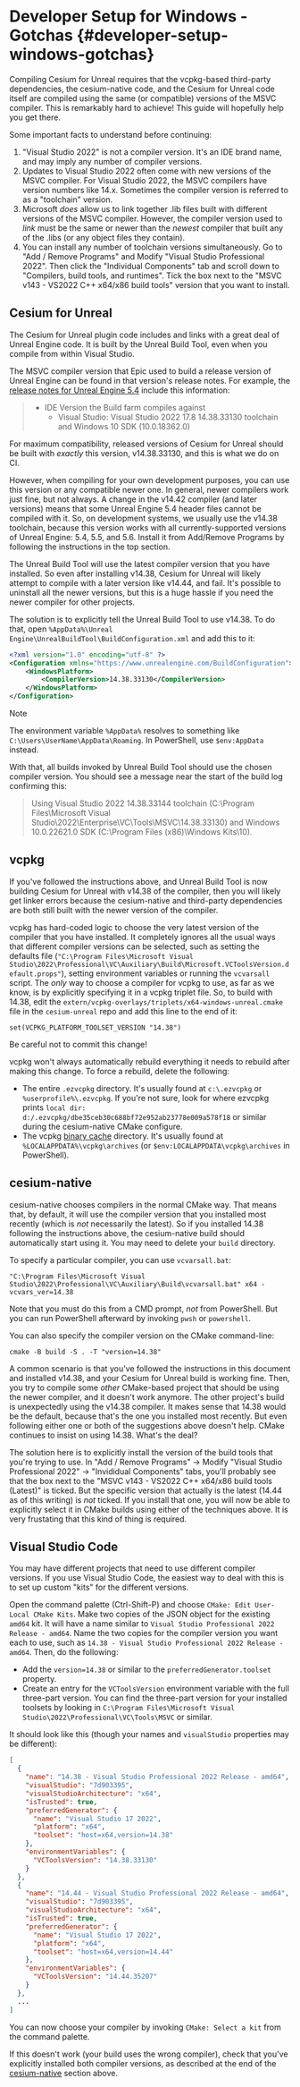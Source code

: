 # Developer Setup for Windows - Gotchas {#developer-setup-windows-gotchas}

Compiling Cesium for Unreal requires that the vcpkg-based third-party dependencies, the cesium-native code, and the Cesium for Unreal code itself are compiled using the same (or compatible) versions of the MSVC compiler. This is remarkably hard to achieve! This guide will hopefully help you get there.

Some important facts to understand before continuing:

1. "Visual Studio 2022" is not a compiler version. It's an IDE brand name, and may imply any number of compiler versions.
2. Updates to Visual Studio 2022 often come with new versions of the MSVC compiler. For Visual Studio 2022, the MSVC compilers have version numbers like 14.x. Sometimes the compiler version is referred to as a "toolchain" version.
3. Microsoft _does_ allow us to link together .lib files built with different versions of the MSVC compiler. However, the compiler version used to _link_ must be the same or newer than the _newest_ compiler that built any of the .libs (or any object files they contain).
4. You can install any number of toolchain versions simultaneously. Go to "Add / Remove Programs" and Modify "Visual Studio Professional 2022". Then click the "Individual Components" tab and scroll down to "Compilers, build tools, and runtimes". Tick the box next to the "MSVC v143 - VS2022 C++ x64/x86 build tools" version that you want to install.

## Cesium for Unreal

The Cesium for Unreal plugin code includes and links with a great deal of Unreal Engine code. It is built by the Unreal Build Tool, even when you compile from within Visual Studio.

The MSVC compiler version that Epic used to build a release version of Unreal Engine can be found in that version's release notes. For example, the [release notes for Unreal Engine 5.4](https://dev.epicgames.com/documentation/en-us/unreal-engine/unreal-engine-5.4-release-notes?application_version=5.4) include this information:

> * IDE Version the Build farm compiles against
>   * Visual Studio: Visual Studio 2022 17.8 14.38.33130 toolchain and Windows 10 SDK (10.0.18362.0)

For maximum compatibility, released versions of Cesium for Unreal should be built with _exactly_ this version, v14.38.33130, and this is what we do on CI.

However, when compiling for your own development purposes, you can use this version or any compatible newer one. In general, newer compilers work just fine, but not always. A change in the v14.42 compiler (and later versions) means that some Unreal Engine 5.4 header files cannot be compiled with it. So, on development systems, we usually use the v14.38 toolchain, because this version works with all currently-supported versions of Unreal Engine: 5.4, 5.5, and 5.6. Install it from Add/Remove Programs by following the instructions in the top section.

The Unreal Build Tool will use the latest compiler version that you have installed. So even after installing v14.38, Cesium for Unreal will likely attempt to compile with a later version like v14.44, and fail. It's possible to uninstall all the newer versions, but this is a huge hassle if you need the newer compiler for other projects.

The solution is to explicitly tell the Unreal Build Tool to use v14.38. To do that, open <!--! \cond DOXYGEN_EXCLUDE !-->`%AppData%\Unreal Engine\UnrealBuildTool\BuildConfiguration.xml`<!--! \endcond --><!--! `%%AppData%\Unreal Engine\UnrealBuildTool\BuildConfiguration.xml` --> and add this to it:

```xml
<?xml version="1.0" encoding="utf-8" ?>
<Configuration xmlns="https://www.unrealengine.com/BuildConfiguration">
	<WindowsPlatform>
		<CompilerVersion>14.38.33130</CompilerVersion>
	</WindowsPlatform>
</Configuration>
```

> [!note]
> The environment variable <!--! \cond DOXYGEN_EXCLUDE !-->`%AppData%`<!--! \endcond --><!--! `%%AppData%` --> resolves to something like `C:\Users\UserName\AppData\Roaming`. In PowerShell, use `$env:AppData` instead.

With that, all builds invoked by Unreal Build Tool should use the chosen compiler version. You should see a message near the start of the build log confirming this:

> Using Visual Studio 2022 14.38.33144 toolchain (C:\Program Files\Microsoft Visual Studio\2022\Enterprise\VC\Tools\MSVC\14.38.33130) and Windows 10.0.22621.0 SDK (C:\Program Files (x86)\Windows Kits\10).

## vcpkg

If you've followed the instructions above, and Unreal Build Tool is now building Cesium for Unreal with v14.38 of the compiler, then you will likely get linker errors because the cesium-native and third-party dependencies are both still built with the newer version of the compiler.

vcpkg has hard-coded logic to choose the very latest version of the compiler that you have installed. It completely ignores all the usual ways that different compiler versions can be selected, such as setting the defaults file (`"C:\Program Files\Microsoft Visual Studio\2022\Professional\VC\Auxiliary\Build\Microsoft.VCToolsVersion.default.props"`), setting environment variables or running the `vcvarsall` script. The _only_ way to choose a compiler for vcpkg to use, as far as we know, is by explicitly specifying it in a vcpkg triplet file. So, to build with 14.38, edit the `extern/vcpkg-overlays/triplets/x64-windows-unreal.cmake` file in the `cesium-unreal` repo and add this line to the end of it:

```
set(VCPKG_PLATFORM_TOOLSET_VERSION "14.38")
```

Be careful not to commit this change!

vcpkg won't always automatically rebuild everything it needs to rebuild after making this change. To force a rebuild, delete the following:

* The entire `.ezvcpkg` directory. It's usually found at `c:\.ezvcpkg` or `%userprofile%\.ezvcpkg`. If you're not sure, look for where ezvcpkg prints `local dir: d:/.ezvcpkg/dbe35ceb30c688bf72e952ab23778e009a578f18` or similar during the cesium-native CMake configure.
* The vcpkg [binary cache](https://learn.microsoft.com/en-us/vcpkg/users/binarycaching) directory. It's usually found at `%LOCALAPPDATA%\vcpkg\archives` (or `$env:LOCALAPPDATA\vcpkg\archives` in PowerShell).

## cesium-native

cesium-native chooses compilers in the normal CMake way. That means that, by default, it will use the compiler version that you installed most recently (which is _not_ necessarily the latest). So if you installed 14.38 following the instructions above, the cesium-native build should automatically start using it. You may need to delete your `build` directory.

To specify a particular compiler, you can use `vcvarsall.bat`:

```
"C:\Program Files\Microsoft Visual Studio\2022\Professional\VC\Auxiliary\Build\vcvarsall.bat" x64 -vcvars_ver=14.38
```

Note that you must do this from a CMD prompt, _not_ from PowerShell. But you can run PowerShell afterward by invoking `pwsh` or `powershell`.

You can also specify the compiler version on the CMake command-line:

```
cmake -B build -S . -T "version=14.38"
```

A common scenario is that you've followed the instructions in this document and installed v14.38, and your Cesium for Unreal build is working fine. Then, you try to compile some _other_ CMake-based project that should be using the newer compiler, and it doesn't work anymore. The other project's build is unexpectedly using the v14.38 compiler. It makes sense that 14.38 would be the default, because that's the one you installed most recently. But even following either one or both of the suggestions above doesn't help. CMake continues to insist on using 14.38. What's the deal?

The solution here is to explicitly install the version of the build tools that you're trying to use. In "Add / Remove Programs" -> Modify "Visual Studio Professional 2022" -> "Invididual Components" tabs, you'll probably see that the box next to the "MSVC v143 - VS2022 C++ x64/x86 build tools (Latest)" is ticked. But the specific version that actually is the latest (14.44 as of this writing) is _not_ ticked. If you install that one, you will now be able to explicitly select it in CMake builds using either of the techniques above. It is very frustating that this kind of thing is required.

## Visual Studio Code

You may have different projects that need to use different compiler versions. If you use Visual Studio Code, the easiest way to deal with this is to set up custom "kits" for the different versions.

Open the command palette (Ctrl-Shift-P) and choose `CMake: Edit User-Local CMake Kits`. Make two copies of the JSON object for the existing `amd64` kit. It will have a name similar to `Visual Studio Professional 2022 Release - amd64`. Name the two copies for the compiler version you want each to use, such as `14.38 - Visual Studio Professional 2022 Release - amd64`. Then, do the following:

* Add the `version=14.38` or similar to the `preferredGenerator.toolset` property.
* Create an entry for the `VCToolsVersion` environment variable with the full three-part version. You can find the three-part version for your installed toolsets by looking in `C:\Program Files\Microsoft Visual Studio\2022\Professional\VC\Tools\MSVC` or similar.

It should look like this (though your names and `visualStudio` properties may be different):

```json
[
  {
    "name": "14.38 - Visual Studio Professional 2022 Release - amd64",
    "visualStudio": "7d903395",
    "visualStudioArchitecture": "x64",
    "isTrusted": true,
    "preferredGenerator": {
      "name": "Visual Studio 17 2022",
      "platform": "x64",
      "toolset": "host=x64,version=14.38"
    },
    "environmentVariables": {
      "VCToolsVersion": "14.38.33130"
    }
  },
  {
    "name": "14.44 - Visual Studio Professional 2022 Release - amd64",
    "visualStudio": "7d903395",
    "visualStudioArchitecture": "x64",
    "isTrusted": true,
    "preferredGenerator": {
      "name": "Visual Studio 17 2022",
      "platform": "x64",
      "toolset": "host=x64,version=14.44"
    },
    "environmentVariables": {
      "VCToolsVersion": "14.44.35207"
    }
  },
  ...
]
```

You can now choose your compiler by invoking `CMake: Select a kit` from the command palette.

If this doesn't work (your build uses the wrong compiler), check that you've explicitly installed both compiler versions, as described at the end of the [cesium-native](#cesium-native) section above.
